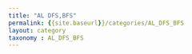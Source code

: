 ```yaml
---
title: "AL DFS,BFS"
permalink: {{site.baseurl}}/categories/AL_DFS_BFS
layout: category
taxonomy : AL_DFS_BFS
---
```

